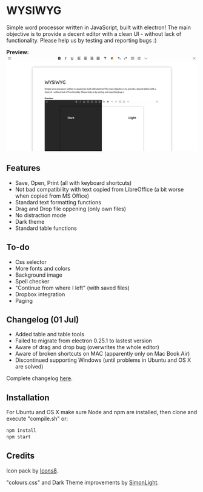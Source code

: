 # WYSIWYG

Simple word processor written in JavaScript, built with electron! The main objective is to provide a decent editor with a clean UI - without lack of functionality. Please help us by testing and reporting bugs :)


**Preview:** ![Alt Text](screenshots/preview-v0.0.7-corrected.png)

## Features

* Save, Open, Print (all with keyboard shortcuts)
* Not bad compatibility with text copied from LibreOffice (a bit worse when copied from MS Office)
* Standard text formatting functions
* Drag and Drop file oppening (only own files)
* No distraction mode
* Dark theme
* Standard table functions

## To-do

* Css selector
* More fonts and colors
* Background image
* Spell checker
* "Continue from where I left" (with saved files)
* Dropbox integration
* Paging

## Changelog (01 Jul)

* Added table and table tools
* Failed to migrate from electron 0.25.1 to lastest version
* Aware of drag and drop bug (overwrites the whole editor)
* Aware of broken shortcuts on MAC (apparently only on Mac Book Air)
* Discontinued supporting Windows (until problems in Ubuntu and OS X are solved)

Complete changelog [here](https://github.com/raggesilver/WYSIWYG/blob/daily/changelog/changelog.md).

## Installation

For Ubuntu and OS X make sure Node and npm are installed, then clone and execute "compile.sh" or:
```bash
npm install
npm start
```

## Credits

Icon pack by [Icons8](https://icons8.com).

"colours.css" and Dark Theme improvements by [SimonLight](https://github.com/SimonLight001).
